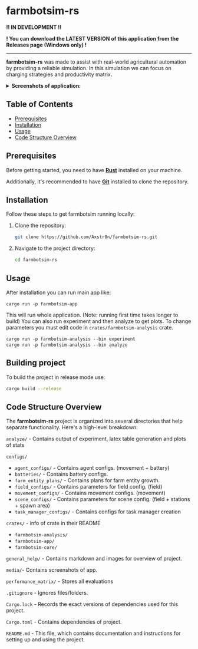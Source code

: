 # farmbotsim-rs

**!! IN DEVELOPMENT !!**

**! You can download the LATEST VERSION of this application from the Releases page (Windows only) !**

---

**farmbotsim-rs** was made to assist with real-world agricultural automation by providing a reliable simulation. In this simulation we can focus on charging strategies and productivity matrix.
<details>
<summary><strong>Screenshots of application:</strong></summary>

<img src="media/tool_movement_config_editor.png" alt="movement_config_editor_tool">
<img src="media/tool_battery.png" alt="battery_tool">
<img src="media/tool_agent_config_editor.png" alt="agent_config_editor_tool">
<img src="media/tool_farm_entity_plan_editor.png" alt="farm_entity_plan_editor_tool">
<img src="media/tool_field_config_editor.png" alt="field_config_editor_tool">
<img src="media/tool_scene_config_editor.png" alt="scene_config_editor_tool">
<img src="media/tool_task_manager_config_editor.png" alt="task_manager_config_editor">
<img src="media/tool_simulation.png" alt="simulation_tool">
<img src="media/tool_path.png" alt="path_tool">
<img src="media/tool_task.png" alt="path_task">
<img src="media/tool_performance_matrix.png" alt="performance_matrix_task">
</details>

## Table of Contents
- [Prerequisites](#prerequisites)
- [Installation](#installation)
- [Usage](#usage)
- [Code Structure Overview](#code-structure-overview)

## Prerequisites

Before getting started, you need to have **[Rust](https://www.rust-lang.org/tools/install)** installed on your machine.

Additionally, it's recommended to have **[Git](https://git-scm.com/)** installed to clone the repository.

## Installation

Follow these steps to get farmbotsim running locally:

1. Clone the repository:
   ```bash
   git clone https://github.com/Axstr0n/farmbotsim-rs.git
   ```

2. Navigate to the project directory:
    ```bash
    cd farmbotsim-rs
    ```

## Usage
After installation you can run main app like:
```
cargo run -p farmbotsim-app
```
This will run whole application. (Note: running first time takes longer to build)
You can also run experiment and then analyze to get plots. To change parameters you must edit code in `crates/farmbotsim-analysis` crate.
```
cargo run -p farmbotsim-analysis --bin experiment
cargo run -p farmbotsim-analysis --bin analyze
```

## Building project
To build the project in release mode use:
```bash
cargo build --release
```

## Code Structure Overview

The **farmbotsim-rs** project is organized into several directories that help separate functionality. Here's a high-level breakdown:


`analyze/` - Contains output of experiment, latex table generation and plots of stats

`configs/`
- `agent_configs/` - Contains agent configs. (movement + battery)
- `batteries/` - Contains battery configs.
- `farm_entity_plans/` - Contains plans for farm entity growth.
- `field_configs/` - Contains parameters for field config. (field)
- `movement_configs/` - Contains movement configs. (movement)
- `scene_configs/` - Contains parameters for scene config. (field + stations + spawn area)
- `task_manager_configs/` - Contains configs for task manager creation

`crates/` - info of crate in their README
- `farmbotsim-analysis/`
- `farmbotsim-app/`
- `farmbotsim-core/`

`general_help/` - Contains markdown and images for overview of project.

`media/`- Contains screenshots of app.

`performance_matrix/` - Stores all evaluations

`.gitignore` - Ignores files/folders.

`Cargo.lock` - Records the exact versions of dependencies used for this project.

`Cargo.toml` - Contains dependencies of project.

`README.md` - This file, which contains documentation and instructions for setting up and using the project.
